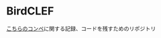 # BirdCLEF

[こちらのコンペ](https://www.kaggle.com/competitions/birdclef-2022/overview/evaluation)に関する記録、コードを残すためのリポジトリ
